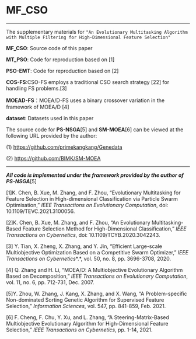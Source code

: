 # MF_CSO

---

The supplementary materials for `"An Evolutionary Multitasking Algorithm with Multiple Filtering for High-Dimensional Feature Selection"`

**MF_CSO**: Source code of this paper

**MT_PSO**: Code for reproduction based on [1]

**PSO-EMT**: Code for reproduction based on [2]

**COS-FS**:CSO-FS employs a traditional CSO search strategy [22] for handling FS problems.[3]

**MOEAD-FS**：MOEA/D-FS uses a binary crossover variation in the framework of MOEA/D [4]

**dataset**: Datasets used in this paper

The source code for **PS-NSGA**[5] and **SM-MOEA**[6] can be viewed at the following URL provided by the author:

(1) https://github.com/primekangkang/Genedata

(2) https://github.com/BIMK/SM-MOEA

---

***All code is implemented under the framework provided by the author of PS-NSGA***[5]

[1]K. Chen, B. Xue, M. Zhang, and F. Zhou, “Evolutionary Multitasking for Feature Selection in High-dimensional Classification via Particle Swarm Optimisation,” *IEEE Transactions on Evolutionary Computation*, doi: 10.1109/TEVC.2021.3100056.

[2]K. Chen, B. Xue, M. Zhang, and F. Zhou, “An Evolutionary Multitasking-Based Feature Selection Method for High-Dimensional Classification,” *IEEE Transactions on Cybernetics*, doi: 10.1109/TCYB.2020.3042243.

[3] Y. Tian, X. Zheng, X. Zhang, and Y. Jin, “Efficient Large-scale Multiobjective Optimization Based on a Competitive Swarm Optimizer,” *IEEE Transactions on Cybernetics**.*, vol. 50, no. 8, pp. 3696-3708, 2020.

[4] Q. Zhang and H. Li, “MOEA/D: A Multiobjective Evolutionary Algorithm Based on Decomposition,” *IEEE Transactions on Evolutionary Computation*, vol. 11, no. 6, pp. 712-731, Dec. 2007.

[5]Y. Zhou, W. Zhang, J. Kang, X. Zhang, and X. Wang, “A Problem-specific Non-dominated Sorting Genetic Algorithm for Supervised Feature Selection,” *Information Sciences*, vol. 547, pp. 841-859, Feb. 2021.

[6] F. Cheng, F. Chu, Y. Xu, and L. Zhang, “A Steering-Matrix-Based Multiobjective Evolutionary Algorithm for High-Dimensional Feature Selection,” *IEEE Transactions on Cybernetics*, pp. 1-14, 2021.
